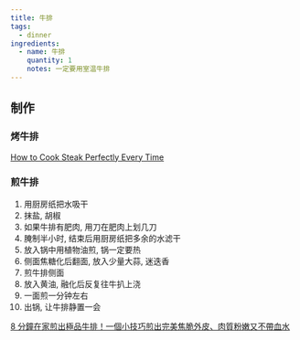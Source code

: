 ```yaml
---
title: 牛排
tags:
  - dinner
ingredients:
  - name: 牛排
    quantity: 1
    notes: 一定要用室温牛排
---
```


## 制作

### 烤牛排

[How to Cook Steak Perfectly Every Time](https://youtu.be/nsw0Px-Pho8)

### 煎牛排

1. 用厨房纸把水吸干
2. 抹盐, 胡椒
3. 如果牛排有肥肉, 用刀在肥肉上划几刀
4. 腌制半小时, 结束后用厨房纸把多余的水滤干
5. 放入锅中用植物油煎, 锅一定要热
6. 侧面焦糖化后翻面, 放入少量大蒜, 迷迭香
7. 煎牛排侧面
8. 放入黄油, 融化后反复往牛扒上浇
9. 一面煎一分钟左右
10. 出锅, 让牛排静置一会

[8 分鐘在家煎出極品牛排！一個小技巧煎出完美焦脆外皮、肉質粉嫩又不帶血水](https://www.youtube.com/watch?v=8ZnzNO_Uk0Q&list=WL&index=182)
